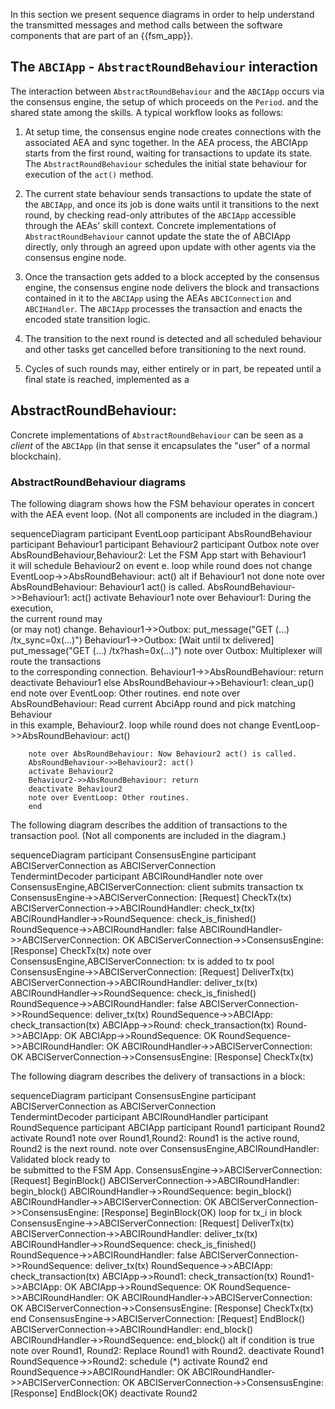 In this section we present sequence diagrams in order to help understand the transmitted messages and method calls between the software components that are part of an {{fsm_app}}.



## The `ABCIApp` - `AbstractRoundBehaviour` interaction

The interaction between `AbstractRoundBehaviour` and the `ABCIApp` occurs via
the consensus engine, the setup of which proceeds on the `Period`.
and the shared state among the skills. A typical workflow
looks as follows:

1. At setup time, the consensus engine node creates connections with the
   associated AEA and sync together. In the AEA process, the ABCIApp starts from
   the first round, waiting for transactions to update its state. The
   `AbstractRoundBehaviour` schedules the initial state behaviour for execution
   of the `act()` method.

2. The current state behaviour sends transactions to update the state of the
   `ABCIApp`, and once its job is done waits until it transitions to the next
   round, by checking read-only attributes of the `ABCIApp` accessible through
   the AEAs' skill context. Concrete implementations of `AbstractRoundBehaviour`
   cannot update the state the of ABCIApp directly, only through an agreed
   upon update with other agents via the consensus engine node.

3. Once the transaction gets added to a block accepted by the consensus engine,
   the consensus engine node delivers the block and transactions contained in
   it to the `ABCIApp` using the AEAs `ABCIConnection` and `ABCIHandler`. The
   `ABCIApp` processes the transaction and enacts the encoded state transition
   logic.

4. The transition to the next round is detected and all scheduled behaviour and
   other tasks get cancelled before transitioning to the next round.

5. Cycles of such rounds may, either entirely or in part, be repeated until a
   final state is reached, implemented as a


## AbstractRoundBehaviour:

Concrete implementations of `AbstractRoundBehaviour` can be seen as a _client_
of the `ABCIApp` (in that sense it encapsulates the "user" of a normal blockchain).


### AbstractRoundBehaviour diagrams

The following diagram shows how the FSM behaviour operates in concert with the
AEA event loop. (Not all components are included in the diagram.)

<div class="mermaid">
    sequenceDiagram
        participant EventLoop
        participant AbsRoundBehaviour
        participant Behaviour1
        participant Behaviour2
        participant Outbox
        note over AbsRoundBehaviour,Behaviour2: Let the FSM App start with Behaviour1<br/>it will schedule Behaviour2 on event e.
        loop while round does not change
          EventLoop->>AbsRoundBehaviour: act()
          alt if Behaviour1 not done
            note over AbsRoundBehaviour: Behaviour1 act() is called.
            AbsRoundBehaviour->>Behaviour1: act()
            activate Behaviour1
            note over Behaviour1: During the execution, <br/> the current round may<br/>(or may not) change.
            Behaviour1->>Outbox: put_message("GET (...) /tx_sync=0x(...)")
            Behaviour1->>Outbox: [Wait until tx delivered] put_message("GET (...) /tx?hash=0x(...)")
            note over Outbox: Multiplexer will route the transactions<br/>to the corresponding connection.
            Behaviour1->>AbsRoundBehaviour: return
            deactivate Behaviour1
          else
            AbsRoundBehaviour->>Behaviour1: clean_up()
          end
          note over EventLoop: Other routines.
        end
        note over AbsRoundBehaviour: Read current AbciApp round and pick matching Behaviour<br/>in this example, Behaviour2.
        loop while round does not change
        EventLoop->>AbsRoundBehaviour: act()

        note over AbsRoundBehaviour: Now Behaviour2 act() is called.
        AbsRoundBehaviour->>Behaviour2: act()
        activate Behaviour2
        Behaviour2->>AbsRoundBehaviour: return
        deactivate Behaviour2
        note over EventLoop: Other routines.        
        end
</div>



The following diagram describes the addition of transactions to the transaction
pool. (Not all components are included in the diagram.)

<div class="mermaid">
    sequenceDiagram
        participant ConsensusEngine
        participant ABCIServerConnection as ABCIServerConnection<br/>TendermintDecoder
        participant ABCIRoundHandler
        note over ConsensusEngine,ABCIServerConnection: client submits transaction tx
        ConsensusEngine->>ABCIServerConnection: [Request] CheckTx(tx)
        ABCIServerConnection->>ABCIRoundHandler: check_tx(tx)
        ABCIRoundHandler->>RoundSequence: check_is_finished()
        RoundSequence->>ABCIRoundHandler: false
        ABCIRoundHandler->>ABCIServerConnection: OK
        ABCIServerConnection->>ConsensusEngine: [Response] CheckTx(tx)
        note over ConsensusEngine,ABCIServerConnection: tx is added to tx pool
        ConsensusEngine->>ABCIServerConnection: [Request] DeliverTx(tx)
        ABCIServerConnection->>ABCIRoundHandler: deliver_tx(tx)
        ABCIRoundHandler->>RoundSequence: check_is_finished()
        RoundSequence->>ABCIRoundHandler: false
        ABCIServerConnection->>RoundSequence: deliver_tx(tx)
        RoundSequence->>ABCIApp: check_transaction(tx)             
        ABCIApp->>Round: check_transaction(tx)                
        Round->>ABCIApp: OK
        ABCIApp->>RoundSequence: OK
        RoundSequence->>ABCIRoundHandler: OK        
        ABCIRoundHandler->>ABCIServerConnection: OK
        ABCIServerConnection->>ConsensusEngine: [Response] CheckTx(tx)        
</div>

The following diagram describes the delivery of transactions in a block:

<div class="mermaid">
    sequenceDiagram
        participant ConsensusEngine
        participant ABCIServerConnection as ABCIServerConnection<br/>TendermintDecoder
        participant ABCIRoundHandler
        participant RoundSequence
        participant ABCIApp
        participant Round1
        participant Round2
        activate Round1
        note over Round1,Round2: Round1 is the active round,<br/>Round2 is the next round.
        note over ConsensusEngine,ABCIRoundHandler: Validated block ready to<br/>be submitted to the FSM App.
        ConsensusEngine->>ABCIServerConnection: [Request] BeginBlock()
        ABCIServerConnection->>ABCIRoundHandler: begin_block()        
        ABCIRoundHandler->>RoundSequence: begin_block()
        ABCIRoundHandler->>ABCIServerConnection: OK
        ABCIServerConnection->>ConsensusEngine: [Response] BeginBlock(OK)
        loop for tx_i in block
          ConsensusEngine->>ABCIServerConnection: [Request] DeliverTx(tx)
          ABCIServerConnection->>ABCIRoundHandler: deliver_tx(tx)
          ABCIRoundHandler->>RoundSequence: check_is_finished()
          RoundSequence->>ABCIRoundHandler: false
          ABCIServerConnection->>RoundSequence: deliver_tx(tx)
          RoundSequence->>ABCIApp: check_transaction(tx)             
          ABCIApp->>Round1: check_transaction(tx)                
          Round1->>ABCIApp: OK
          ABCIApp->>RoundSequence: OK
          RoundSequence->>ABCIRoundHandler: OK        
          ABCIRoundHandler->>ABCIServerConnection: OK
          ABCIServerConnection->>ConsensusEngine: [Response] CheckTx(tx)   
        end
        ConsensusEngine->>ABCIServerConnection: [Request] EndBlock()
        ABCIServerConnection->>ABCIRoundHandler: end_block()
        ABCIRoundHandler->>RoundSequence: end_block()
        alt if condition is true
            note over Round1, Round2: Replace Round1 with Round2.
            deactivate Round1
            RoundSequence->>Round2: schedule (*)
            activate Round2
        end
        RoundSequence->>ABCIRoundHandler: OK
        ABCIRoundHandler->>ABCIServerConnection: OK
        ABCIServerConnection->>ConsensusEngine: [Response] EndBlock(OK)
        deactivate Round2
</div>

